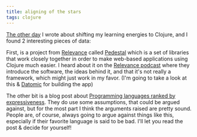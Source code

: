 ```yaml
---
title: aligning of the stars
tags: clojure
---
```


[The other day](2013-03-25-changing-tactics.html) I wrote about shifting my learning energies to Clojure, and I found 2 interesting pieces of data:

First, is a project from [Relevance](http://thinkrelevance.com/) called [Pedestal](http://pedestal.io/) which is a set of libraries that work closely together in order to make web-based applications using Clojure much easier.  I heard about it on the [Relevance podcast](http://thinkrelevance.com/blog/2013/03/18/pedestal-podcast-episode-027) where they introduce the software, the ideas behind it, and that it's not really a framework, which might just work in my favor.  (I'm going to take a look at this & [Datomic](http://www.datomic.com/) for building the app)

The other bit is a blog post about [Programming languages ranked by expressiveness](http://redmonk.com/dberkholz/2013/03/25/programming-languages-ranked-by-expressiveness/).  They do use some assumptions, that could be argued against, but for the most part I think the arguments raised are pretty sound.  People are, of course, always going to argue against things like this, especially if their favorite language is said to be bad.  I'll let you read the post & decide for yourself!
